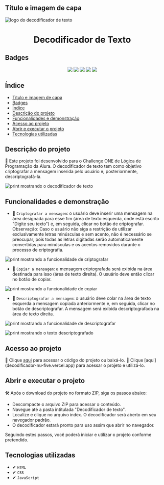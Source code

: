 ## Título e imagem de capa

![logo do decodificador de texto](https://github.com/user-attachments/assets/c134a715-823e-4eac-b7c7-8618c644d408)
<h1 align="center"> Decodificador de Texto </h1>

## Badges

<p align="center">
        <img src="https://img.shields.io/badge/STATUS-FINALIZADO-green">
        <img src="https://img.shields.io/badge/DATA%20DE%20LAN%C3%87AMENTO-AGOSTO%202024-blue">
        <img src="https://img.shields.io/github/license/Caroline-Fraga/decodificador">
        <img src="https://img.shields.io/github/forks/Caroline-Fraga/decodificador">
        <img src="https://img.shields.io/github/stars/Caroline-Fraga/decodificador">
</p>

## Índice

- [Título e imagem de capa](#Título-e-imagem-de-capa)
- [Badges](#Badges)
- [Índice](#Índice)
- [Descrição do projeto](#Descrição-do-projeto)
- [Funcionalidades e demonstração](#Funcionalidades-e-demonstração)
- [Acesso ao projeto](#Acesso-ao-projeto)
- [Abrir e executar o projeto](#Abrir-e-executar-o-projeto)
- [Tecnologias utilizadas](#Tecnologias-utilizadas)

## Descrição do projeto 

📝 Este projeto foi desenvolvido para o Challenge ONE de Lógica de Programação da Alura. O decodificador de texto tem como objetivo criptografar a mensagem inserida pelo usuário e, posteriormente, descriptografá-la.

![print mostrando o decodificador de texto](https://github.com/user-attachments/assets/d275847a-67fa-4f49-8d63-ceeaa9683083)

## Funcionalidades e demonstração

- 🔨 `Criptografar a mensagem`: o usuário deve inserir uma mensagem na área designada para esse fim (área de texto esquerda, onde está escrito "Digite seu texto") e, em seguida, clicar no botão de criptografar. <br> Observação: Caso o usuário não siga a restrição de utilizar exclusivamente letras minúsculas e sem acento, não é necessário se preocupar, pois todas as letras digitadas serão automaticamente convertidas para minúsculas e os acentos removidos durante o processo de criptografia.

![print mostrando a funcionalidade de criptografar](https://github.com/user-attachments/assets/6eca8ffd-8252-4322-9482-236c17c641fa)

- 🔨 `Copiar a mensagem`: a mensagem criptografada será exibida na área destinada para isso (área de texto direita). O usuário deve então clicar no botão de copiar.

![print mostrando a funcionalidade de copiar](https://github.com/user-attachments/assets/e522b541-9fe5-4c57-adf2-9f445c4c4aed)

- 🔨 `Descriptografar a mensagem`: o usuário deve colar na área de texto esquerda a mensagem copiada anteriormente  e, em seguida, clicar no botão de descriptografar. A mensagem será exibida descriptografada na área de texto direita.

![print mostrando a funcionalidade de descriptografar](https://github.com/user-attachments/assets/911512c5-cd43-4629-a01c-c7a35714c193)

![print mostrando o texto descriptografado](https://github.com/user-attachments/assets/50cb250d-8ca8-4202-9a05-068607f4de03)

## Acesso ao projeto

📁 Clique [aqui](https://github.com/Caroline-Fraga/decodificador) para acessar o código do projeto ou baixá-lo.
🔗 Clique [aqui] (decodificador-nu-five.vercel.app) para acessar o projeto e utilizá-lo. 

## Abrir e executar o projeto

🛠 Após o download do projeto no formato ZIP, siga os passos abaixo:

- Descompacte o arquivo ZIP para acessar o conteúdo.
- Navegue até a pasta intitulada "Decodificador de texto".
- Localize e clique no arquivo index. O decodificador será aberto em seu navegador padrão.
- O decodificador estará pronto para uso assim que abrir no navegador.

Seguindo estes passos, você poderá iniciar e utilizar o projeto conforme pretendido.

## Tecnologias utilizadas 

- ✔ `HTML`
- ✔ `CSS`
- ✔ `JavaScript`




